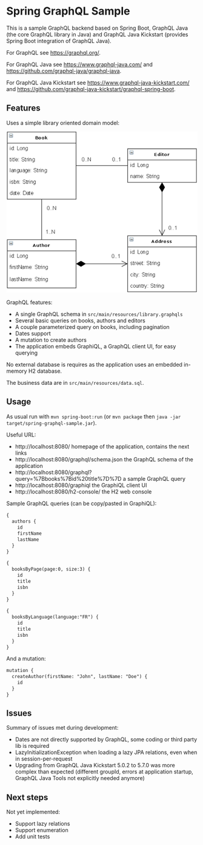 # Spring GraphQL Sample

This is a sample GraphQL backend based on Spring Boot, GraphQL Java (the core GraphQL library
in Java) and GraphQL Java Kickstart (provides Spring Boot integration of GraphQL Java).

For GraphQL see https://graphql.org/.

For GraphQL Java see https://www.graphql-java.com/ and https://github.com/graphql-java/graphql-java.

For GraphQL Java Kickstart see https://www.graphql-java-kickstart.com/ and
https://github.com/graphql-java-kickstart/graphql-spring-boot.

## Features

Uses a simple library oriented domain model:

![Application domain model](doc/domain-model.png)

GraphQL features:
- A single GraphQL schema in `src/main/resources/library.graphqls`
- Several basic queries on books, authors and editors
- A couple parameterized query on books, including pagination
- Dates support
- A mutation to create authors
- The application embeds GraphiQL, a GraphQL client UI, for easy querying

No external database is requires as the application uses an embedded in-memory H2 database.

The business data are in `src/main/resources/data.sql`.

## Usage

As usual run with `mvn spring-boot:run` (or `mvn package` then
`java -jar target/spring-graphql-sample.jar`).

Useful URL:
- http://localhost:8080/ homepage of the application, contains the next links
- http://localhost:8080/graphql/schema.json the GraphQL schema of the application
- http://localhost:8080/graphql?query=%7Bbooks%7Bid%20title%7D%7D a sample GraphQL query
- http://localhost:8080/graphiql the GraphiQL client UI
- http://localhost:8080/h2-console/ the H2 web console

Sample GraphQL queries (can be copy/pasted in GraphiQL):
```
{
  authors {
    id
    firstName
    lastName
  }
}
```

```
{
  booksByPage(page:0, size:3) {
    id
    title
    isbn
  }
}
```

```
{
  booksByLanguage(language:"FR") {
    id
    title
    isbn
  }
}
```

And a mutation:

```
mutation {
  createAuthor(firstName: "John", lastName: "Doe") {
    id
  }
}
```

## Issues

Summary of issues met during development:
- Dates are not directly supported by GraphQL, some coding or third party lib is required
- LazyInitializationException when loading a lazy JPA relations, even when in session-per-request
- Upgrading from GraphQL Java Kickstart 5.0.2 to 5.7.0 was more complex than expected
  (different groupId, errors at application startup, GraphQL Java Tools not explicitly needed anymore)

## Next steps

Not yet implemented:
- Support lazy relations
- Support enumeration
- Add unit tests
